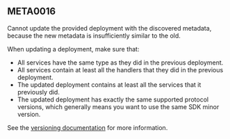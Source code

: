 ## META0016

Cannot update the provided deployment with the discovered metadata, because the new metadata is insufficiently similar to the old.

When updating a deployment, make sure that:

* All services have the same type as they did in the previous deployment.
* All services contain at least all the handlers that they did in the previous deployment.
* The updated deployment contains at least all the services that it previously did.
* The updated deployment has exactly the same supported protocol versions, which generally means you want to use the same SDK minor version.

See the [versioning documentation](https://docs.restate.dev/operate/versioning) for more information.

